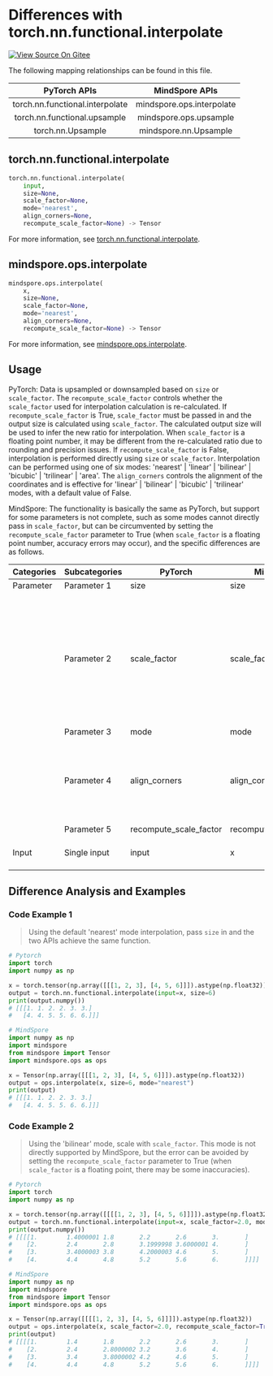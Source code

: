 # Differences with torch.nn.functional.interpolate

[![View Source On Gitee](https://mindspore-website.obs.cn-north-4.myhuaweicloud.com/website-images/r2.4.1/resource/_static/logo_source_en.svg)](https://gitee.com/mindspore/docs/blob/r2.4.1/docs/mindspore/source_en/note/api_mapping/pytorch_diff/interpolate.md)

The following mapping relationships can be found in this file.

|     PyTorch APIs                |      MindSpore APIs       |
| :-----------------------------: | :-----------------------: |
| torch.nn.functional.interpolate | mindspore.ops.interpolate |
| torch.nn.functional.upsample    | mindspore.ops.upsample    |
| torch.nn.Upsample               | mindspore.nn.Upsample     |

## torch.nn.functional.interpolate

```python
torch.nn.functional.interpolate(
    input,
    size=None,
    scale_factor=None,
    mode='nearest',
    align_corners=None,
    recompute_scale_factor=None) -> Tensor
```

For more information, see [torch.nn.functional.interpolate](https://pytorch.org/docs/1.8.1/nn.functional.html#torch.nn.functional.interpolate).

## mindspore.ops.interpolate

```python
mindspore.ops.interpolate(
    x,
    size=None,
    scale_factor=None,
    mode='nearest',
    align_corners=None,
    recompute_scale_factor=None) -> Tensor
```

For more information, see [mindspore.ops.interpolate](https://mindspore.cn/docs/en/r2.4.1/api_python/ops/mindspore.ops.interpolate.html).

## Usage

PyTorch: Data is upsampled or downsampled based on `size` or `scale_factor`. The `recompute_scale_factor` controls whether the `scale_factor` used for interpolation calculation is re-calculated. If `recompute_scale_factor` is True, `scale_factor` must be passed in and the output size is calculated using `scale_factor`. The calculated output size will be used to infer the new ratio for interpolation. When `scale_factor` is a floating point number, it may be different from the re-calculated ratio due to rounding and precision issues. If `recompute_scale_factor` is False, interpolation is performed directly using `size` or `scale_factor`. Interpolation can be performed using one of six modes: 'nearest' | 'linear' | 'bilinear' | 'bicubic' | 'trilinear' | 'area'. The `align_corners` controls the alignment of the coordinates and is effective for 'linear' | 'bilinear' | 'bicubic' | 'trilinear' modes, with a default value of False.

MindSpore: The functionality is basically the same as PyTorch, but support for some parameters is not complete, such as some modes cannot directly pass in `scale_factor`, but can be circumvented by setting the `recompute_scale_factor` parameter to True (when `scale_factor` is a floating point number, accuracy errors may occur), and the specific differences are as follows.

| Categories | Subcategories |PyTorch | MindSpore | Difference |
| ---- | ----- | ------- | --------- | ---- |
| Parameter | Parameter 1 | size | size | - |
|  | Parameter 2 | scale_factor | scale_factor | Function is consistent. Currently only supports 'area' mode directly pass in `scale_factor`. For unsupported modes, you can bypass by setting `recompute_scale_factor` parameter to True (when `scale_factor` is a floating-point number, there may be precision errors) |
|  | Parameter 3 | mode | mode | Function is consistent |
|  | Parameter 4 | align_corners | align_corners | Function is consistent, but in 'bicubic' mode `align_corners=False`, the calculation method is the same as TensorFlow, and the results are different from PyTorch |
|  | Parameter 5 | recompute_scale_factor | recompute_scale_factor | - |
| Input | Single input | input | x | Same function, different parameter names |

## Difference Analysis and Examples

### Code Example 1

> Using the default 'nearest' mode interpolation, pass `size` in and the two APIs achieve the same function.

```python
# Pytorch
import torch
import numpy as np

x = torch.tensor(np.array([[[1, 2, 3], [4, 5, 6]]]).astype(np.float32))
output = torch.nn.functional.interpolate(input=x, size=6)
print(output.numpy())
# [[[1. 1. 2. 2. 3. 3.]
#   [4. 4. 5. 5. 6. 6.]]]

# MindSpore
import numpy as np
import mindspore
from mindspore import Tensor
import mindspore.ops as ops

x = Tensor(np.array([[[1, 2, 3], [4, 5, 6]]]).astype(np.float32))
output = ops.interpolate(x, size=6, mode="nearest")
print(output)
# [[[1. 1. 2. 2. 3. 3.]
#   [4. 4. 5. 5. 6. 6.]]]
```

### Code Example 2

> Using the 'bilinear' mode, scale with `scale_factor`. This mode is not directly supported by MindSpore, but the error can be avoided by setting the `recompute_scale_factor` parameter to True (when `scale_factor` is a floating point, there may be some inaccuracies).

```python
# Pytorch
import torch
import numpy as np

x = torch.tensor(np.array([[[[1, 2, 3], [4, 5, 6]]]]).astype(np.float32))
output = torch.nn.functional.interpolate(input=x, scale_factor=2.0, mode="bilinear", align_corners=True)
print(output.numpy())
# [[[[1.        1.4000001 1.8       2.2       2.6       3.       ]
#    [2.        2.4       2.8       3.1999998 3.6000001 4.       ]
#    [3.        3.4000003 3.8       4.2000003 4.6       5.       ]
#    [4.        4.4       4.8       5.2       5.6       6.       ]]]]

# MindSpore
import numpy as np
import mindspore
from mindspore import Tensor
import mindspore.ops as ops

x = Tensor(np.array([[[[1, 2, 3], [4, 5, 6]]]]).astype(np.float32))
output = ops.interpolate(x, scale_factor=2.0, recompute_scale_factor=True, mode="bilinear", align_corners=True)
print(output)
# [[[[1.        1.4       1.8       2.2       2.6       3.       ]
#    [2.        2.4       2.8000002 3.2       3.6       4.       ]
#    [3.        3.4       3.8000002 4.2       4.6       5.       ]
#    [4.        4.4       4.8       5.2       5.6       6.       ]]]]
```
